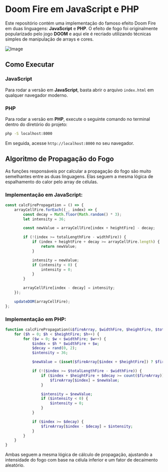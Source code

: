 # Doom Fire em JavaScript e PHP

Este repositório contém uma implementação do famoso efeito Doom Fire em duas linguagens: **JavaScript** e **PHP**. O efeito de fogo foi originalmente popularizado pelo jogo **DOOM** e aqui ele é recriado utilizando técnicas simples de manipulação de arrays e cores.

![Image](https://github.com/user-attachments/assets/cab320e3-3333-45d3-81c3-0ead2e61b560)

## Como Executar

### JavaScript

Para rodar a versão em **JavaScript**, basta abrir o arquivo `index.html` em qualquer navegador moderno.

### PHP

Para rodar a versão em **PHP**, execute o seguinte comando no terminal dentro do diretório do projeto:

```bash
php -S localhost:8000
```

Em seguida, acesse `http://localhost:8000` no seu navegador.

## Algoritmo de Propagação do Fogo

As funções responsáveis por calcular a propagação do fogo são muito semelhantes entre as duas linguagens. Elas seguem a mesma lógica de espalhamento do calor pelo array de células.

### Implementação em JavaScript:

```jsx
const calcFirePropagation = () => {
    arrayCellFire.forEach((_, index) => {
        const decay = Math.floor(Math.random() * 3);
        let intensity = 36;

        const newValue = arrayCellFire[index + heightFire] - decay;

        if (!(index >= totalLengthFire - widthFire)) {
            if (index + heightFire + decay >= arrayCellFire.length) {
                return newValue;
            }

            intensity = newValue;
            if (intensity < 0) {
                intensity = 0;
            }
        }

        arrayCellFire[index - decay] = intensity;
    });

    updateDOM(arrayCellFire);
};
```

### Implementação em PHP:

```php
function calcFirePropagation(&$fireArray, $widthFire, $heightFire, $totalLengthFire) {
    for ($h = 0; $h < $heightFire; $h++) {
        for ($w = 0; $w < $widthFire; $w++) {
            $index = $h * $widthFire + $w;
            $decay = rand(0, 2);
            $intensity = 36;

            $newValue = (isset($fireArray[$index + $heightFire]) ? $fireArray[$index + $heightFire] : 0) - $decay;

            if (!($index >= $totalLengthFire - $widthFire)) {
                if ($index + $heightFire + $decay >= count($fireArray)) {
                    $fireArray[$index] = $newValue;
                }

                $intensity = $newValue;
                if ($intensity < 0) {
                    $intensity = 0;
                }
            }

            if ($index >= $decay) {
                $fireArray[$index - $decay] = $intensity;
            }
        }
    }
}
```

Ambas seguem a mesma lógica de cálculo de propagação, ajustando a intensidade do fogo com base na célula inferior e um fator de decaimento aleatório.
